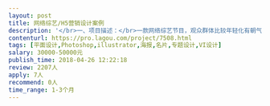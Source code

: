 ```yaml
---                
layout: post       
title: 网络综艺/H5营销设计案例           
description: '</br>一、项目描述：</br>一款网络综艺节目，观众群体比较年轻化有朝气，需要做相关的一些营销案例设计。</br></br>二、主要功能点：</br>节目预告、H5营销、微博长图营销、病毒式营销、</br></br>三、可参考产品：</br>奇葩说、熊猫TV、热血街舞团</br></br>四、人员要求：</br>1、有影视相关设计经验</br>2、精通PS、插画、海报设计；</br>3、良好的沟通能力和契约精神。</br>'     
contenturl: https://pro.lagou.com/project/7508.html      
tags: [平面设计,Photoshop,illustrator,海报,名片,专题设计,VI设计]            
salary: 30000-50000元          
publish_time: 2018-04-26 12:22:18         
review: 2207人                   
apply: 7人                   
recommend: 0人                   
time_range: 1-3个月              
---                 
```

